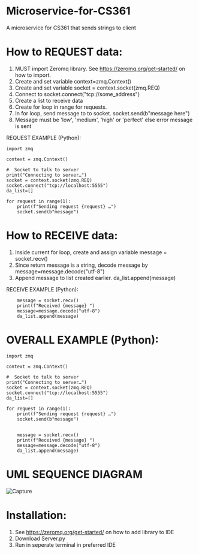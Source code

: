# Microservice-for-CS361
A microservice for CS361 that sends strings to client

# How to REQUEST data:
1. MUST import Zeromq library. See https://zeromq.org/get-started/ on how to import.
2. Create and set variable context=zmq.Context()
3. Create and set variable socket = context.socket(zmq.REQ)
4. Connect to socket.connect("tcp://some_address")
5. Create a list to receive data
6. Create for loop in range for requests.
7. In for loop, send message to to socket. socket.send(b"message here")
8. Message must be 'low', 'medium', 'high' or 'perfect' else error message is sent

REQUEST EXAMPLE (Python):
```
import zmq

context = zmq.Context()

#  Socket to talk to server
print("Connecting to server…")
socket = context.socket(zmq.REQ)
socket.connect("tcp://localhost:5555")
da_list=[]

for request in range(1):
    print(f"Sending request {request} …")
    socket.send(b"message") 

```

# How to RECEIVE data:
1. Inside current for loop, create and assign variable message = socket.recv()
2. Since return message is a string, decode message by message=message.decode("utf-8")
3. Append message to list created earlier. da_list.append(message)

RECEIVE EXAMPLE (Python):
```
    message = socket.recv()
    print(f"Received {message} ")
    message=message.decode("utf-8")
    da_list.append(message)
```
    
# OVERALL EXAMPLE (Python):
```
import zmq

context = zmq.Context()

#  Socket to talk to server
print("Connecting to server…")
socket = context.socket(zmq.REQ)
socket.connect("tcp://localhost:5555")
da_list=[]

for request in range(1):
    print(f"Sending request {request} …")
    socket.send(b"message") 


    message = socket.recv()
    print(f"Received {message} ")
    message=message.decode("utf-8")
    da_list.append(message)
 ```
 
 # UML SEQUENCE DIAGRAM
 ![Capture](https://user-images.githubusercontent.com/67352917/180783774-a3a18e9c-d370-4f63-b0d5-1d69b7251f2d.JPG)
 
 # Installation:
 1. See https://zeromq.org/get-started/ on how to add library to IDE
 2. Download Server.py
 3. Run in seperate terminal in preferred IDE

 

